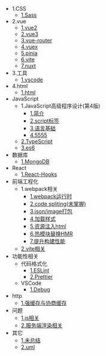 - 1.CSS
  - [1.Sass](1css/sass.md)
- 2.vue
  - [1.vue2](2vue/vue2.md)
  - [2.vue3](2vue/vue3.md)
  - [3.vue-router](2vue/vue-router.md)
  - [4.vuex](2vue/vuex.md)
  - [5.pinia](2vue/pinia.md)
  - [6.vite](2vue/vite.md)
  - [7.nuxt](2vue/nuxt.md)
- 3.工具
  - [1.vscode](3utils/vscode.md)
- 4.html
  - [1.html](4html/read.md)
- JavaScript
  - 1.JavaScript高级程序设计(第4版)
    - [1.简介](javascript/javascriptBook/readme.md)
    - [2.script标签](javascript/javascriptBook/script.md)
    - [3.语言基础](javascript/javascriptBook/language.md)
    - [4.5555](javascript/javascriptBook/4.md)
  - [2.TypeScript](javascript/typescript/readme.md)
  - [3.es6](javascript/es6/es6.md)
- 数据库
  - [1.MongoDB](database/mongodb.md)
- React
  - [1.React-Hooks](react/react-hooks.md)
- 前端工程化
  - 1.webpack相关
    - [1.webpack运行时](engineering/webpack/runtime)
    - [2.code spliting(未掌握)](engineering/webpack/codeSpliting)
    - [3.json/image打包](engineering/webpack/json&image)
    - [4.加载样式](engineering/webpack/css)
    - [5.资源注入html](engineering/webpack/html)
    - [6.热模块替换HMR](engineering/webpack/HMR)
    - [7.提升构建性能](engineering/webpack/speed)
  - [2.vite相关](engineering/vite.md)
- 功能性相关
  - 代码格式化
    - [1.ESLint](features/format/eslint.md)
    - [2.Prettier](features/format/prettier.md)
  - VSCode
    - [1.Debug](features/vscode/debug.md)
- http
  - [1.强缓存与协商缓存](http/cache.md)
- 问题
  - [1.js相关](question/js.md)
  - [2.服务端渲染相关](question/server.md)
- 其它
  - [1.未总结](other/readme.md)
  - [2.uml](other/uml.md)
